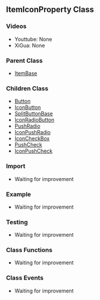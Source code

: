## ItemIconProperty Class

### Videos
* Youttube: None
* XiGua: None

### Parent Class
* [ItemBase](ItemBase.md)

### Children Class
* [Button](../m_button/Button.md)
* [IconButton](../m_button/IconButton.md)
* [SplitButtonBase](../m_button/SplitButtonBase.md)
* [IconRadioButton](../m_radio_item/IconRadioButton.md)
* [PushRadio](../m_radio_item/PushRadio.md)
* [IconPushRadio](../m_radio_item/IconPushRadio.md)
* [IconCheckBox](../m_check_item/IconCheckBox.md)
* [PushCheck](../m_check_item/PushCheck.md)
* [IconPushCheck](../m_check_item/IconPushCheck.md)

### Import
* Waiting for improvement

### Example
* Waiting for improvement

### Testing
* Waiting for improvement

### Class Functions
* Waiting for improvement

### Class Events
* Waiting for improvement